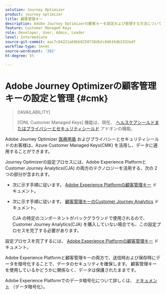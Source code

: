 ```yaml
---
solution: Journey Optimizer
product: journey optimizer
title: 顧客管理キー
description: Adobe Journey Optimizerの顧客キーを設定および管理する方法について説明します。
feature: Customer Managed Keys
role: Developer, User, Admin, Leader
level: Intermediate
source-git-commit: aac7c84221a68bb8258738db2c8d616db3332edf
workflow-type: tm+mt
source-wordcount: '262'
ht-degree: 5%

---
```


# Adobe Journey Optimizerの顧客管理キーの設定と管理 {#cmk}

>[!AVAILABILITY]
>
>[!DNL Customer Managed Keys] 機能は、現在、 [ヘルスケアシールドまたはプライバシーとセキュリティシールド](https://experienceleague.adobe.com/docs/events/customer-data-management-voices-recordings/governance/healthcare-shield.html) アドオンの機能。

Adobe Journey Optimizer [医療用盾](https://www.adobe.com/trust/compliance/hipaa-ready.html) およびプライバシーとセキュリティシールドのお客様は、Azure Customer Managed Keys(CMK) を活用し、データに適用することができます。

Journey Optimizerの設定プロセスには、Adobe Experience PlatformとCustomer Journey Analytics(CJA) の両方のテクノロジーを活用する、次の 2 つの部分が含まれます。

* 次に示す手順に従います。 [Adobe Experience Platformの顧客管理キー](https://experienceleague.adobe.com/docs/experience-platform/landing/governance-privacy-security/customer-managed-keys.html?lang=ja) ドキュメント。

* 次に示す手順に従います。 [顧客管理キーのCustomer Journey Analytics](https://experienceleague.adobe.com/docs/analytics-platform/using/cja-privacy/cmk.html) ドキュメント。

  CJA の特定のコンポーネントがバックグラウンドで使用されるので、Customer Journey Analytics(CJA) を購入していない場合でも、この設定プロセスを完了する必要があります。

設定プロセスを完了するには、 [Adobe Experience Platformの顧客管理キー](https://experienceleague.adobe.com/docs/experience-platform/landing/governance-privacy-security/encryption.html) ドキュメント。

Adobe Experience Platformと顧客管理キーの両方で、送信時および保存時にデータを暗号化することで、データのセキュリティを確保します。 顧客管理キーを使用しているかどうかに関係なく、データは保護されたままです。

Adobe Experience Platformでのデータ暗号化について詳しくは、 [ドキュメント](https://experienceleague.adobe.com/docs/experience-platform/landing/governance-privacy-security/encryption.html) （データ暗号化）。
